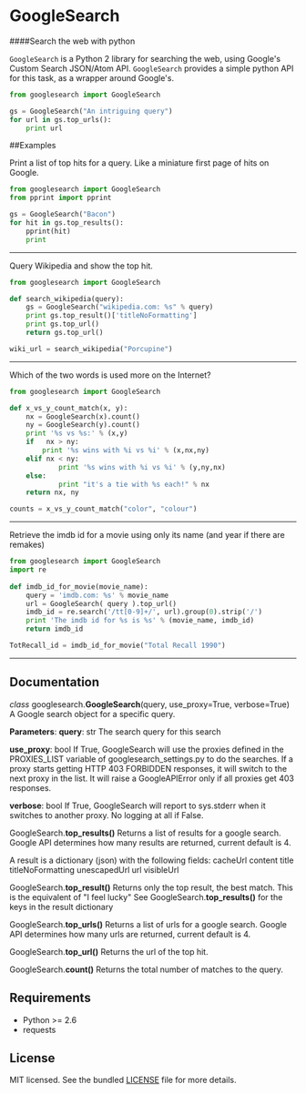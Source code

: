
# GoogleSearch
####Search the web with python

`GoogleSearch` is a Python 2 library for searching the web, using
Google's Custom Search JSON/Atom API. `GoogleSearch` provides a simple
python API for this task, as a wrapper around Google's.


```python
from googlesearch import GoogleSearch

gs = GoogleSearch("An intriguing query")
for url in gs.top_urls():
    print url
```


##Examples

Print a list of top hits for a query. 
Like a miniature first page of hits on Google.

```python
from googlesearch import GoogleSearch
from pprint import pprint

gs = GoogleSearch("Bacon")
for hit in gs.top_results():
    pprint(hit)
    print
```
-----------------	

Query Wikipedia and show the top hit.

```python
from googlesearch import GoogleSearch

def search_wikipedia(query):
    gs = GoogleSearch("wikipedia.com: %s" % query)
	print gs.top_result()['titleNoFormatting']
	print gs.top_url()
	return gs.top_url()

wiki_url = search_wikipedia("Porcupine")
```
-----------------	

Which of the two words is used more on the Internet?

```python
from googlesearch import GoogleSearch

def x_vs_y_count_match(x, y):
	nx = GoogleSearch(x).count()
	ny = GoogleSearch(y).count()
	print '%s vs %s:' % (x,y)
	if   nx > ny:
	    print '%s wins with %i vs %i' % (x,nx,ny)
	elif nx < ny:
            print '%s wins with %i vs %i' % (y,ny,nx)
	else:
            print "it's a tie with %s each!" % nx
	return nx, ny

counts = x_vs_y_count_match("color", "colour")
```	
-----------------	

Retrieve the imdb id for a movie using only its name
(and year if there are remakes)

```python
from googlesearch import GoogleSearch
import re
    
def imdb_id_for_movie(movie_name):
	query = 'imdb.com: %s' % movie_name
	url = GoogleSearch( query ).top_url()
	imdb_id = re.search('/tt[0-9]+/', url).group(0).strip('/')
	print 'The imdb id for %s is %s' % (movie_name, imdb_id)
	return imdb_id

TotRecall_id = imdb_id_for_movie("Total Recall 1990")
```
-----------------	
    
## Documentation

*class* googlesearch.**GoogleSearch**(query, use_proxy=True, verbose=True)
A Google search object for a specific query.

**Parameters**:
**query**: str
The search query for this search

**use_proxy**: bool
If True, GoogleSearch will use the proxies defined in the
PROXIES_LIST variable of googlesearch_settings.py to do the
searches. If a proxy starts getting HTTP 403 FORBIDDEN responses,
it will switch to the next proxy in the list. It will raise a
GoogleAPIError only if all proxies get 403 responses. 

**verbose**: bool
If True, GoogleSearch will report to sys.stderr when it switches to
another proxy. No logging at all if False.


GoogleSearch.**top_results()**
Returns a list of results for a google search.
Google API determines how many results are returned, current
default is 4.

A result is a dictionary (json) with the following fields:
cacheUrl
content
title
titleNoFormatting
unescapedUrl
url
visibleUrl


GoogleSearch.**top_result()**
Returns only the top result, the best match.
This is the equivalent of "I feel lucky"
See GoogleSearch.**top_results()** for the keys
in the result dictionary


GoogleSearch.**top_urls()**
Returns a list of urls for a google search.
Google API determines how many urls are returned, current
default is 4.


GoogleSearch.**top_url()**
Returns the url of the top hit.


GoogleSearch.**count()**
Returns the total number of matches to the query.


## Requirements

- Python >= 2.6
- requests

## License

MIT licensed. See the bundled [LICENSE](https://github.com/frrmack/googlesearch/blob/master/LICENSE) file for more details.

